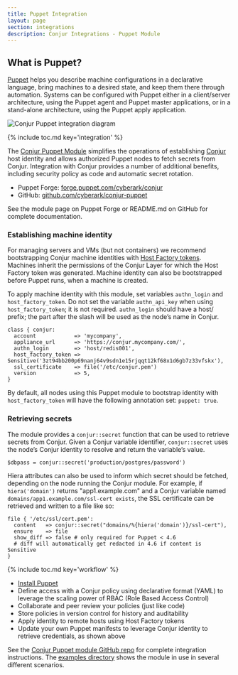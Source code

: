```yaml
---
title: Puppet Integration
layout: page
section: integrations
description: Conjur Integrations - Puppet Module
---
```


## What is Puppet?
[Puppet](https://puppet.com) helps you describe machine configurations in a
declarative language, bring machines to a desired state, and keep them there through automation.
Systems can be configured with Puppet either in a client/server architecture, using the Puppet
agent and Puppet master applications, or in a stand-alone architecture, using the Puppet apply
application.

<img class="integration-diagram" src="/img/conjur_puppet_diagram_final.svg" alt="Conjur Puppet integration diagram">

{% include toc.md key='integration' %}

The [Conjur Puppet Module](https://forge.puppet.com/cyberark/conjur) simplifies
the operations of establishing [Conjur](https://www.conjur.org) host identity
and allows authorized Puppet nodes to fetch secrets from Conjur.
Integration with Conjur provides a number of additional benefits,
including security policy as code and automatic secret rotation.

- Puppet Forge: [forge.puppet.com/cyberark/conjur](https://forge.puppet.com/cyberark/conjur)
- GitHub: [github.com/cyberark/conjur-puppet](https://github.com/cyberark/conjur-puppet)

See the module page on Puppet Forge or README.md on GitHub for complete documentation.

### Establishing machine identity

For managing servers and VMs (but not containers) we recommend bootstrapping Conjur machine identities with
[Host Factory tokens](/api.html#host-factory).
Machines inherit the permissions of the Conjur Layer for which the Host Factory token was generated.
Machine identity can also be bootstrapped before Puppet runs, when a machine is created.

To apply machine identity with this module, set variables `authn_login` and
`host_factory_token`.
Do not set the variable `authn_api_key` when using `host_factory_token`; it is not required.
`authn_login` should have a host/ prefix; the part after the slash will be used as the
node’s name in Conjur.

```
class { conjur:
  account            => 'mycompany',
  appliance_url      => 'https://conjur.mycompany.com/',
  authn_login        => 'host/redis001',
  host_factory_token => Sensitive('3zt94bb200p69nanj64v9sdn1e15rjqqt12kf68x1d6gb7z33vfskx'),
  ssl_certificate    => file('/etc/conjur.pem')
  version            => 5,
}
```

By default, all nodes using this Puppet module to bootstrap identity with `host_factory_token`
will have the following annotation set: `puppet: true`.

### Retrieving secrets

The module provides a `conjur::secret` function that can be used to retrieve secrets from
Conjur.
Given a Conjur variable identifier, `conjur::secret` uses the node’s Conjur identity to resolve
and return the variable’s value.

```
$dbpass = conjur::secret('production/postgres/password')
```

Hiera attributes can also be used to inform which secret should be fetched, depending on the
node running the Conjur module.
For example, if `hiera('domain')` returns "app1.example.com" and a Conjur variable
named `domains/app1.example.com/ssl-cert exists`,
the SSL certificate can be retrieved and written to a file like so:

```
file { '/etc/ssl/cert.pem':
  content   => conjur::secret("domains/%{hiera('domain')}/ssl-cert"),
  ensure    => file
  show_diff => false # only required for Puppet < 4.6
  # diff will automatically get redacted in 4.6 if content is Sensitive
}
```

{% include toc.md key='workflow' %}

- [Install Puppet](https://docs.puppet.com/puppet/latest/install_pre.html)
- Define access with a Conjur policy using declarative format (YAML) to leverage the scaling power of RBAC (Role Based Access Control)
- Collaborate and peer review your policies (just like code)
- Store policies in version control for history and auditability
- Apply identity to remote hosts using Host Factory tokens
- Update your own Puppet manifests to leverage Conjur identity to retrieve credentials, as shown above

See the [Conjur Puppet module GitHub repo](https://github.com/cyberark/conjur-puppet)
for complete integration instructions.
The [examples directory](https://github.com/cyberark/conjur-puppet/tree/master/examples)
shows the module in use in several different scenarios.
